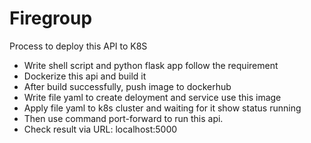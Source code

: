 # Firegroup
Process to deploy this API to K8S
- Write shell script and python flask app follow the requirement
- Dockerize this api and build it
- After build successfully, push image to dockerhub
- Write file yaml to create deloyment and service use this image
- Apply file yaml to k8s cluster and waiting for it show status running
- Then use command port-forward to run this api.
- Check result via URL: localhost:5000
